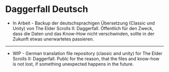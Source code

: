 # Daggerfall Deutsch
- In Arbeit -
Backup der deutschsprachigen Übersetzung (Classic und Unity) von The Elder Scrolls II: Daggerfall. Öffentlich für den Zweck, dass die Daten und das Know-How nicht verschwinden, sollte in der Zukunft etwas unerwartetes passieren. 

-----
- WIP -
German translation file repository (classic and unity) for The Elder Scrolls II: Daggerfall. Publc for the reason, that the files and know-how is not lost, if something unexpected happens in the future.
